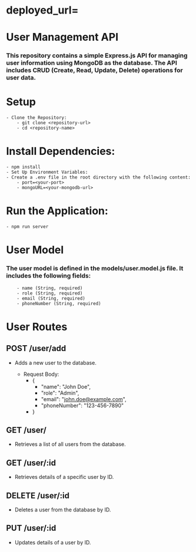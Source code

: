 # deployed_url=

# User Management API

### This repository contains a simple Express.js API for managing user information using MongoDB as the database. The API includes CRUD (Create, Read, Update, Delete) operations for user data.

# Setup

    - Clone the Repository:
        - git clone <repository-url>
        - cd <repository-name>

# Install Dependencies:

    - npm install
    - Set Up Environment Variables:
    - Create a .env file in the root directory with the following content:
        - port=<your-port>
        - mongoURL=<your-mongodb-url>

# Run the Application:

    - npm run server

# User Model

### The user model is defined in the models/user.model.js file. It includes the following fields:

        - name (String, required)
        - role (String, required)
        - email (String, required)
        - phoneNumber (String, required)

# User Routes

## POST /user/add

- Adds a new user to the database.

  - Request Body:
    - {
      - "name": "John Doe",
      - "role": "Admin",
      - "email": "john.doe@example.com",
      - "phoneNumber": "123-456-7890"
    - }

## GET /user/

- Retrieves a list of all users from the database.

## GET /user/:id

- Retrieves details of a specific user by ID.

## DELETE /user/:id

- Deletes a user from the database by ID.

## PUT /user/:id

- Updates details of a user by ID.
